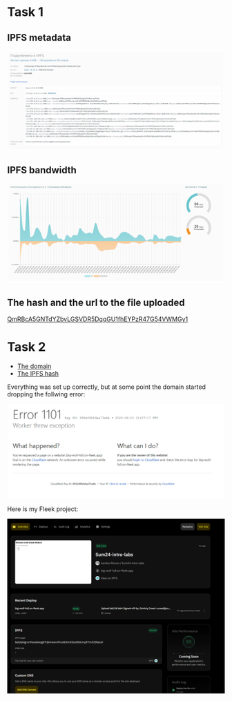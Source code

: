 # Task 1

## IPFS metadata

![IPFS metadata](/IPFS-metadata.png) 

## IPFS bandwidth

![IPFS bandwidth](/IPFS-bandwidth.png)

## The hash and the url to the file uploaded

[QmRBcA5GNTdYZbvLGSVDR5DqqGU1fhEYPzR47G54VWMGy1](https://ipfs.io/ipfs/QmRBcA5GNTdYZbvLGSVDR5DqqGU1fhEYPzR47G54VWMGy1)

# Task 2

- [The domain](https://big-wolf-full.on-fleek.app/)
- [The IPFS hash](https://ipfs.io/ipfs/bafybeigrurthaxs6eogb7rjkmworofmul63m53zz65dcmy57m323latuti/) 

Everything was set up correctly, but at some point the domain started dropping the follwing error:

![Error](/Error.png)

Here is my Fleek project:

![Fleek-project](/Fleek-project.png) 